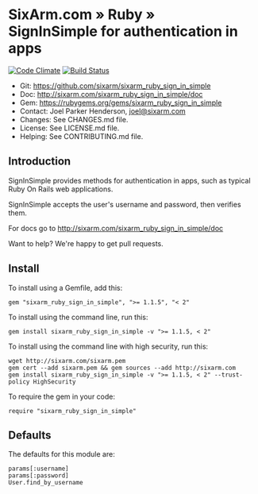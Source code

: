 # SixArm.com » Ruby » <br> SignInSimple for authentication in apps

<!--HEADER-OPEN-->

[![Code Climate](https://codeclimate.com/github/SixArm/sixarm_ruby_sign_in_simple.png)](https://codeclimate.com/github/SixArm/sixarm_ruby_sign_in_simple)
[![Build Status](https://travis-ci.org/SixArm/sixarm_ruby_sign_in_simple.png)](https://travis-ci.org/SixArm/sixarm_ruby_sign_in_simple)

* Git: <https://github.com/sixarm/sixarm_ruby_sign_in_simple>
* Doc: <http://sixarm.com/sixarm_ruby_sign_in_simple/doc>
* Gem: <https://rubygems.org/gems/sixarm_ruby_sign_in_simple>
* Contact: Joel Parker Henderson, <joel@sixarm.com>
* Changes: See CHANGES.md file.
* License: See LICENSE.md file.
* Helping: See CONTRIBUTING.md file.

<!--HEADER-SHUT-->


## Introduction

SignInSimple provides methods for authentication in apps, such as typical Ruby On Rails web applications.

SignInSimple accepts the user's username and password, then verifies them.

For docs go to <http://sixarm.com/sixarm_ruby_sign_in_simple/doc>

Want to help? We're happy to get pull requests.


<!--INSTALL-OPEN-->

## Install

To install using a Gemfile, add this:

    gem "sixarm_ruby_sign_in_simple", ">= 1.1.5", "< 2"

To install using the command line, run this:

    gem install sixarm_ruby_sign_in_simple -v ">= 1.1.5, < 2"

To install using the command line with high security, run this:

    wget http://sixarm.com/sixarm.pem
    gem cert --add sixarm.pem && gem sources --add http://sixarm.com
    gem install sixarm_ruby_sign_in_simple -v ">= 1.1.5, < 2" --trust-policy HighSecurity

To require the gem in your code:

    require "sixarm_ruby_sign_in_simple"

<!--INSTALL-SHUT-->


## Defaults

The defaults for this module are:

    params[:username]
    params[:password]
    User.find_by_username

